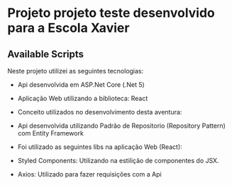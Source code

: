 # Projeto projeto teste desenvolvido para a Escola Xavier
## Available Scripts

Neste projeto utilizei as seguintes tecnologias:

- Api desenvolvida em ASP.Net Core (.Net 5)
- Aplicação Web utilizando a biblioteca: React

- Conceito utilizados no desenvolvimento desta aventura:
- Api desenvolvida utilizando Padrão de Repositorio (Repository Pattern) com Entity Framework

- Foi utilizado as seguintes libs na aplicação Web (React):
- Styled Components: Utilizando na estilição de componentes do JSX. 
- Axios: Utilizado para fazer requisições com a Api
